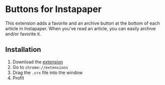# Buttons for Instapaper

This extension adds a favorite and an archive button at the bottom of each article in Instapaper. When you've read an article, you can easily archive and/or favorite it.

## Installation

1. Download the [extension](https://github.com/bramschulting/buttons-for-instapaper/raw/master/buttons-for-instapaper.crx)
2. Go to `chrome://extensions`
3. Drag the `.crx` file into the window
4. Profit
